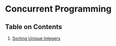 # Concurrent Programming

## Table on Contents
1. [Sorting Unique Integers](Sorting_Unique_Integers)
